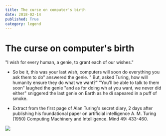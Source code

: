 ```yaml
---
title: The curse on computer's birth
date: 2018-02-14
published: True
category: legend
---
```


# The curse on computer's birth

"I wish for every human, a genie, to grant each of our wishes."
- So be it, this was your last wish, computers will soon do  everything you     ask them to do" answered the genie.
" But, asked Turing, how will humanity ensure they do what we want?"
"You'll be able to talk to them soon" laughed the genie "and as for doing wh    at you want, we never did either" sniggered the last genie on Earth as he di    sapeared in a puff of smoke.

- Extract from the first page of Alan Turing's secret diary,
2 days after publishing his foundational paper on artificial intelligence
A. M. Turing (1950) Computing Machinery and Intelligence. Mind 49: 433-460.

![](https://www.pixton.com/comic-strip/6b3920uk)
